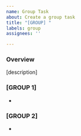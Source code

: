 ```yaml
---
name: Group Task
about: Create a group task
title: "[GROUP] "
labels: group
assignees: ''

---
```


### Overview
[description]

### [GROUP 1]

- 

### [GROUP 2]

-
